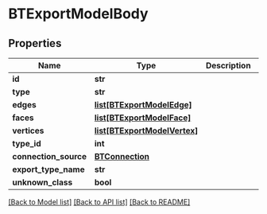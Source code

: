 # BTExportModelBody

## Properties
Name | Type | Description | Notes
------------ | ------------- | ------------- | -------------
**id** | **str** |  | [optional] 
**type** | **str** |  | [optional] 
**edges** | [**list[BTExportModelEdge]**](BTExportModelEdge.md) |  | [optional] 
**faces** | [**list[BTExportModelFace]**](BTExportModelFace.md) |  | [optional] 
**vertices** | [**list[BTExportModelVertex]**](BTExportModelVertex.md) |  | [optional] 
**type_id** | **int** |  | [optional] 
**connection_source** | [**BTConnection**](BTConnection.md) |  | [optional] 
**export_type_name** | **str** |  | [optional] 
**unknown_class** | **bool** |  | [optional] 

[[Back to Model list]](../README.md#documentation-for-models) [[Back to API list]](../README.md#documentation-for-api-endpoints) [[Back to README]](../README.md)


